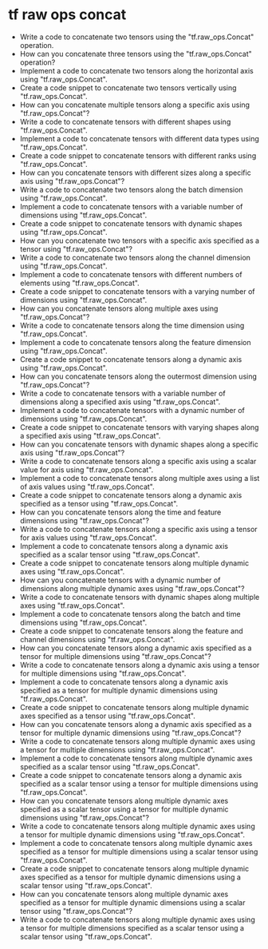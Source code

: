 # tf raw ops concat

- Write a code to concatenate two tensors using the "tf.raw_ops.Concat" operation.
- How can you concatenate three tensors using the "tf.raw_ops.Concat" operation?
- Implement a code to concatenate two tensors along the horizontal axis using "tf.raw_ops.Concat".
- Create a code snippet to concatenate two tensors vertically using "tf.raw_ops.Concat".
- How can you concatenate multiple tensors along a specific axis using "tf.raw_ops.Concat"?
- Write a code to concatenate tensors with different shapes using "tf.raw_ops.Concat".
- Implement a code to concatenate tensors with different data types using "tf.raw_ops.Concat".
- Create a code snippet to concatenate tensors with different ranks using "tf.raw_ops.Concat".
- How can you concatenate tensors with different sizes along a specific axis using "tf.raw_ops.Concat"?
- Write a code to concatenate two tensors along the batch dimension using "tf.raw_ops.Concat".
- Implement a code to concatenate tensors with a variable number of dimensions using "tf.raw_ops.Concat".
- Create a code snippet to concatenate tensors with dynamic shapes using "tf.raw_ops.Concat".
- How can you concatenate two tensors with a specific axis specified as a tensor using "tf.raw_ops.Concat"?
- Write a code to concatenate two tensors along the channel dimension using "tf.raw_ops.Concat".
- Implement a code to concatenate tensors with different numbers of elements using "tf.raw_ops.Concat".
- Create a code snippet to concatenate tensors with a varying number of dimensions using "tf.raw_ops.Concat".
- How can you concatenate tensors along multiple axes using "tf.raw_ops.Concat"?
- Write a code to concatenate tensors along the time dimension using "tf.raw_ops.Concat".
- Implement a code to concatenate tensors along the feature dimension using "tf.raw_ops.Concat".
- Create a code snippet to concatenate tensors along a dynamic axis using "tf.raw_ops.Concat".
- How can you concatenate tensors along the outermost dimension using "tf.raw_ops.Concat"?
- Write a code to concatenate tensors with a variable number of dimensions along a specified axis using "tf.raw_ops.Concat".
- Implement a code to concatenate tensors with a dynamic number of dimensions using "tf.raw_ops.Concat".
- Create a code snippet to concatenate tensors with varying shapes along a specified axis using "tf.raw_ops.Concat".
- How can you concatenate tensors with dynamic shapes along a specific axis using "tf.raw_ops.Concat"?
- Write a code to concatenate tensors along a specific axis using a scalar value for axis using "tf.raw_ops.Concat".
- Implement a code to concatenate tensors along multiple axes using a list of axis values using "tf.raw_ops.Concat".
- Create a code snippet to concatenate tensors along a dynamic axis specified as a tensor using "tf.raw_ops.Concat".
- How can you concatenate tensors along the time and feature dimensions using "tf.raw_ops.Concat"?
- Write a code to concatenate tensors along a specific axis using a tensor for axis values using "tf.raw_ops.Concat".
- Implement a code to concatenate tensors along a dynamic axis specified as a scalar tensor using "tf.raw_ops.Concat".
- Create a code snippet to concatenate tensors along multiple dynamic axes using "tf.raw_ops.Concat".
- How can you concatenate tensors with a dynamic number of dimensions along multiple dynamic axes using "tf.raw_ops.Concat"?
- Write a code to concatenate tensors with dynamic shapes along multiple axes using "tf.raw_ops.Concat".
- Implement a code to concatenate tensors along the batch and time dimensions using "tf.raw_ops.Concat".
- Create a code snippet to concatenate tensors along the feature and channel dimensions using "tf.raw_ops.Concat".
- How can you concatenate tensors along a dynamic axis specified as a tensor for multiple dimensions using "tf.raw_ops.Concat"?
- Write a code to concatenate tensors along a dynamic axis using a tensor for multiple dimensions using "tf.raw_ops.Concat".
- Implement a code to concatenate tensors along a dynamic axis specified as a tensor for multiple dynamic dimensions using "tf.raw_ops.Concat".
- Create a code snippet to concatenate tensors along multiple dynamic axes specified as a tensor using "tf.raw_ops.Concat".
- How can you concatenate tensors along a dynamic axis specified as a tensor for multiple dynamic dimensions using "tf.raw_ops.Concat"?
- Write a code to concatenate tensors along multiple dynamic axes using a tensor for multiple dimensions using "tf.raw_ops.Concat".
- Implement a code to concatenate tensors along multiple dynamic axes specified as a scalar tensor using "tf.raw_ops.Concat".
- Create a code snippet to concatenate tensors along a dynamic axis specified as a scalar tensor using a tensor for multiple dimensions using "tf.raw_ops.Concat".
- How can you concatenate tensors along multiple dynamic axes specified as a scalar tensor using a tensor for multiple dynamic dimensions using "tf.raw_ops.Concat"?
- Write a code to concatenate tensors along multiple dynamic axes using a tensor for multiple dynamic dimensions using "tf.raw_ops.Concat".
- Implement a code to concatenate tensors along multiple dynamic axes specified as a tensor for multiple dimensions using a scalar tensor using "tf.raw_ops.Concat".
- Create a code snippet to concatenate tensors along multiple dynamic axes specified as a tensor for multiple dynamic dimensions using a scalar tensor using "tf.raw_ops.Concat".
- How can you concatenate tensors along multiple dynamic axes specified as a tensor for multiple dynamic dimensions using a scalar tensor using "tf.raw_ops.Concat"?
- Write a code to concatenate tensors along multiple dynamic axes using a tensor for multiple dimensions specified as a scalar tensor using a scalar tensor using "tf.raw_ops.Concat".